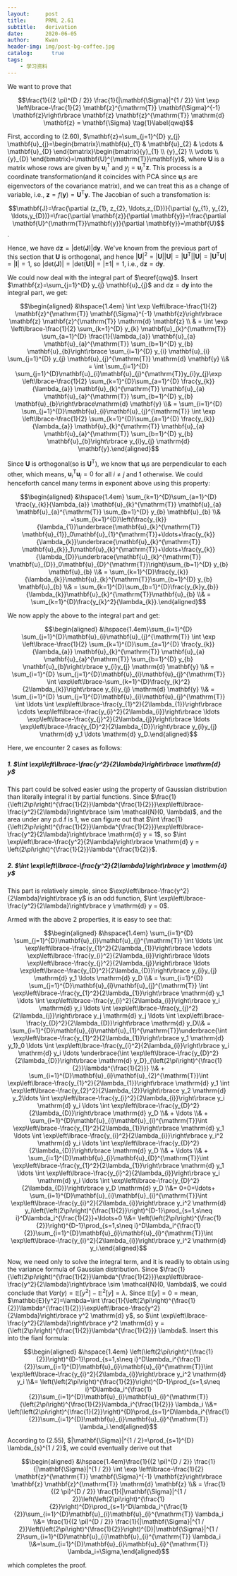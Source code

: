 ```yaml
---
layout:     post
title:      PRML 2.61
subtitle:   derivation
date:       2020-06-05
author:     Kwan
header-img: img/post-bg-coffee.jpg
catalog: 	  true
tags:
    - 学习资料
---
```


We want to prove that

$$\frac{1}{(2 \pi)^{D / 2}} \frac{1}{|\mathbf{\Sigma}|^{1 / 2}} \int \exp \left\lbrace-\frac{1}{2} \mathbf{z}^{\mathrm{T}} \mathbf{\Sigma}^{-1} \mathbf{z}\right\rbrace \mathbf{z} \mathbf{z}^{\mathrm{T}} \mathrm{d} \mathbf{z} = \mathbf{\Sigma} \tag{1}\label{qwq}$$

First, according to (2.60), $\mathbf{z}=\sum_{j=1}^{D} y_{j} \mathbf{u}_{j}=\begin{bmatrix}\mathbf{u}_{1}     & \mathbf{u}_{2}      & \cdots & \mathbf{u}_{D}  \end{bmatrix}\begin{bmatrix}{y}_{1}     \\ {y}_{2}      \\ \vdots \\ {y}_{D}  \end{bmatrix}=\mathbf{U}^{\mathrm{T}}\mathbf{y}$, where $\mathbf{U}$ is a matrix whose rows are given by $\mathbf{u}_{i}^{\mathrm{T}}$ and $y_{j}=\mathbf{u}_{j}^{\mathrm{T}} \mathbf{z}$. This process is a coordinate transformation(and it coincides with PCA since $\mathbf{u}_{i}$s are eigenvectors of the covariance matrix), and we can treat this as a change of variable, i.e., $\mathbf{z}=f(\mathbf{y})=\mathbf{U}^{\mathrm{T}}\mathbf{y}$. The Jacobian of such a transfomation is:

$$\mathbf{J}=\frac{\partial (z_{1}, z_{2}, \ldots,z_{D})}{\partial (y_{1}, y_{2}, \ldots,y_{D})}=\frac{\partial \mathbf{z}}{\partial \mathbf{y}}=\frac{\partial \mathbf{U}^{\mathrm{T}}\mathbf{y}}{\partial \mathbf{y}}=\mathbf{U}$$.

Hence, we have $\mathrm{d} \mathbf{z}=|\text{det}(\mathbf{J})|\mathrm{d} \mathbf{y}$. We've known from the previous part of this section that $\mathbf{U}$ is orthogonal, and hence $\left|\mathbf{U}\right|^{2}=\left|\mathbf{U}\right||\mathbf{U}|=\left|\mathbf{U}^{\mathrm{T}}\right||\mathbf{U}|=\left|\mathbf{U}^{\mathrm{T}} \mathbf{U}\right|=|\mathbf{I}|=1$, so $|\text{det}(\mathbf{J})|=|\text{det}(\mathbf{U})|=|\pm1|=1$, i.e., $\mathrm{d} \mathbf{z}=\mathrm{d} \mathbf{y}$.

We could now deal with the integral part of $\eqref{qwq}$. Insert $\mathbf{z}=\sum_{j=1}^{D} y_{j} \mathbf{u}_{j}$ and $\mathrm{d} \mathbf{z}=\mathrm{d} \mathbf{y}$ into the integral part, we get:

$$\begin{aligned} &\hspace{1.4em} \int \exp \left\lbrace-\frac{1}{2} \mathbf{z}^{\mathrm{T}} \mathbf{\Sigma}^{-1} \mathbf{z}\right\rbrace \mathbf{z} \mathbf{z}^{\mathrm{T}} \mathrm{d} \mathbf{z} \\ & = \int \exp \left\lbrace-\frac{1}{2} \sum_{k=1}^{D} y_{k} \mathbf{u}_{k}^{\mathrm{T}} \sum_{a=1}^{D} \frac{1}{\lambda_{a}} \mathbf{u}_{a} \mathbf{u}_{a}^{\mathrm{T}} \sum_{b=1}^{D} y_{b} \mathbf{u}_{b}\right\rbrace \sum_{i=1}^{D} y_{i} \mathbf{u}_{i} \sum_{j=1}^{D} y_{j} \mathbf{u}_{j}^{\mathrm{T}} \mathrm{d} \mathbf{y} \\& = \int \sum_{i=1}^{D}  \sum_{j=1}^{D}\mathbf{u}_{i}\mathbf{u}_{j}^{\mathrm{T}}y_{i}y_{j}\exp \left\lbrace-\frac{1}{2} \sum_{k=1}^{D}\sum_{a=1}^{D} \frac{y_{k}}{\lambda_{a}} \mathbf{u}_{k}^{\mathrm{T}}   \mathbf{u}_{a} \mathbf{u}_{a}^{\mathrm{T}} \sum_{b=1}^{D} y_{b} \mathbf{u}_{b}\right\rbrace\mathrm{d} \mathbf{y} \\& =  \sum_{i=1}^{D}  \sum_{j=1}^{D}\mathbf{u}_{i}\mathbf{u}_{j}^{\mathrm{T}} \int \exp \left\lbrace-\frac{1}{2} \sum_{k=1}^{D}\sum_{a=1}^{D} \frac{y_{k}}{\lambda_{a}} \mathbf{u}_{k}^{\mathrm{T}}   \mathbf{u}_{a} \mathbf{u}_{a}^{\mathrm{T}} \sum_{b=1}^{D} y_{b} \mathbf{u}_{b}\right\rbrace y_{i}y_{j} \mathrm{d} \mathbf{y}.\end{aligned}$$

Since $\mathbf{U}$ is orthogonal(so is $\mathbf{U}^{\mathrm{T}}$), we know that $\mathbf{u}_{i}$s are perpendicular to each other, which means, $\mathbf{u}_{i}^{\mathrm{T}}\mathbf{u}_{j} = 0$ for all $i \neq j$ and $1$ otherwise. We could henceforth cancel many terms in exponent above using this property:

$$\begin{aligned} &\hspace{1.4em} \sum_{k=1}^{D}\sum_{a=1}^{D} \frac{y_{k}}{\lambda_{a}} \mathbf{u}_{k}^{\mathrm{T}}   \mathbf{u}_{a} \mathbf{u}_{a}^{\mathrm{T}} \sum_{b=1}^{D} y_{b} \mathbf{u}_{b} \\& =\sum_{k=1}^{D}\left(\frac{y_{k}}{\lambda_{1}}\underbrace{\mathbf{u}_{k}^{\mathrm{T}}   \mathbf{u}_{1}}_0\mathbf{u}_{1}^{\mathrm{T}}+\ldots+\frac{y_{k}}{\lambda_{k}}\underbrace{\mathbf{u}_{k}^{\mathrm{T}}   \mathbf{u}_{k}}_1\mathbf{u}_{k}^{\mathrm{T}}+\ldots+\frac{y_{k}}{\lambda_{D}}\underbrace{\mathbf{u}_{k}^{\mathrm{T}}   \mathbf{u}_{D}}_0\mathbf{u}_{D}^{\mathrm{T}}\right)\sum_{b=1}^{D} y_{b} \mathbf{u}_{b} \\& = \sum_{k=1}^{D}\frac{y_{k}}{\lambda_{k}}\mathbf{u}_{k}^{\mathrm{T}}\sum_{b=1}^{D} y_{b} \mathbf{u}_{b} \\& = \sum_{k=1}^{D}\sum_{b=1}^{D}\frac{y_{k}y_{b}}{\lambda_{k}}\mathbf{u}_{k}^{\mathrm{T}}\mathbf{u}_{b} \\& = \sum_{k=1}^{D}\frac{y_{k}^2}{\lambda_{k}}.\end{aligned}$$

We now apply the above to the integral part and get:

$$\begin{aligned} &\hspace{1.4em}\sum_{i=1}^{D}  \sum_{j=1}^{D}\mathbf{u}_{i}\mathbf{u}_{j}^{\mathrm{T}} \int \exp \left\lbrace-\frac{1}{2} \sum_{k=1}^{D}\sum_{a=1}^{D} \frac{y_{k}}{\lambda_{a}} \mathbf{u}_{k}^{\mathrm{T}}   \mathbf{u}_{a} \mathbf{u}_{a}^{\mathrm{T}} \sum_{b=1}^{D} y_{b} \mathbf{u}_{b}\right\rbrace y_{i}y_{j} \mathrm{d} \mathbf{y} \\& = \sum_{i=1}^{D}  \sum_{j=1}^{D}\mathbf{u}_{i}\mathbf{u}_{j}^{\mathrm{T}} \int \exp\left\lbrace-\sum_{k=1}^{D}\frac{y_{k}^2}{2\lambda_{k}}\right\rbrace y_{i}y_{j} \mathrm{d} \mathbf{y} \\& = \sum_{i=1}^{D}  \sum_{j=1}^{D}\mathbf{u}_{i}\mathbf{u}_{j}^{\mathrm{T}} \int \ldots \int \exp\left\lbrace-\frac{y_{1}^2}{2\lambda_{1}}\right\rbrace \cdots \exp\left\lbrace-\frac{y_{i}^2}{2\lambda_{i}}\right\rbrace \ldots \exp\left\lbrace-\frac{y_{j}^2}{2\lambda_{j}}\right\rbrace \ldots \exp\left\lbrace-\frac{y_{D}^2}{2\lambda_{D}}\right\rbrace y_{i}y_{j} \mathrm{d} y_1  \ldots \mathrm{d} y_D.\end{aligned}$$

Here, we encounter 2 cases as follows:

##### 1. $\int \exp\left\lbrace-\frac{y^2}{2\lambda}\right\rbrace \mathrm{d} y$

This part could be solved easier using the property of Gaussian distribution than literally integral it by partial functions. Since $\frac{1}{\left(2\pi\right)^{\frac{1}{2}}\lambda^{\frac{1}{2}}}\exp\left\lbrace-\frac{y^2}{2\lambda}\right\rbrace \sim \mathcal{N}(0, \lambda)$, and the area under any p.d.f is $1$, we can figure out that $\int \frac{1}{\left(2\pi\right)^{\frac{1}{2}}\lambda^{\frac{1}{2}}}\exp\left\lbrace-\frac{y^2}{2\lambda}\right\rbrace \mathrm{d} y = 1$, so $\int \exp\left\lbrace-\frac{y^2}{2\lambda}\right\rbrace \mathrm{d} y = \left(2\pi\right)^{\frac{1}{2}}\lambda^{\frac{1}{2}}$.

##### 2. $\int \exp\left\lbrace-\frac{y^2}{2\lambda}\right\rbrace y \mathrm{d} y$

This part is relatively simple, since $\exp\left\lbrace-\frac{y^2}{2\lambda}\right\rbrace y$ is an odd function, $\int \exp\left\lbrace-\frac{y^2}{2\lambda}\right\rbrace y \mathrm{d} y = 0$.

Armed with the above 2 properties, it is easy to see that:

$$\begin{aligned} &\hspace{1.4em} \sum_{i=1}^{D}  \sum_{j=1}^{D}\mathbf{u}_{i}\mathbf{u}_{j}^{\mathrm{T}}  \int \ldots \int \exp\left\lbrace-\frac{y_{1}^2}{2\lambda_{1}}\right\rbrace \cdots \exp\left\lbrace-\frac{y_{i}^2}{2\lambda_{i}}\right\rbrace \ldots \exp\left\lbrace-\frac{y_{j}^2}{2\lambda_{j}}\right\rbrace \ldots \exp\left\lbrace-\frac{y_{D}^2}{2\lambda_{D}}\right\rbrace y_{i}y_{j} \mathrm{d} y_1  \ldots \mathrm{d} y_D \\& = \sum_{i=1}^{D}  \sum_{j=1}^{D}\mathbf{u}_{i}\mathbf{u}_{j}^{\mathrm{T}} \int \exp\left\lbrace-\frac{y_{1}^2}{2\lambda_{1}}\right\rbrace \mathrm{d} y_1 \ldots \int \exp\left\lbrace-\frac{y_{i}^2}{2\lambda_{i}}\right\rbrace y_i \mathrm{d} y_i \ldots \int \exp\left\lbrace-\frac{y_{j}^2}{2\lambda_{j}}\right\rbrace y_j \mathrm{d} y_j \ldots \int \exp\left\lbrace-\frac{y_{D}^2}{2\lambda_{D}}\right\rbrace \mathrm{d} y_D\\& = \sum_{i=1}^{D}\mathbf{u}_{i}\mathbf{u}_{1}^{\mathrm{T}}\underbrace{\int \exp\left\lbrace-\frac{y_{1}^2}{2\lambda_{1}}\right\rbrace y_1 \mathrm{d} y_1}_0 \ldots \int \exp\left\lbrace-\frac{y_{i}^2}{2\lambda_{i}}\right\rbrace y_i \mathrm{d} y_i \ldots \underbrace{\int \exp\left\lbrace-\frac{y_{D}^2}{2\lambda_{D}}\right\rbrace \mathrm{d} y_D}_{\left(2\pi\right)^{\frac{1}{2}}\lambda^{\frac{1}{2}}}  \\& + \sum_{i=1}^{D}\mathbf{u}_{i}\mathbf{u}_{2}^{\mathrm{T}}\int \exp\left\lbrace-\frac{y_{1}^2}{2\lambda_{1}}\right\rbrace \mathrm{d} y_1 \int \exp\left\lbrace-\frac{y_{2}^2}{2\lambda_{2}}\right\rbrace y_2 \mathrm{d} y_2\ldots \int \exp\left\lbrace-\frac{y_{i}^2}{2\lambda_{i}}\right\rbrace y_i \mathrm{d} y_i \ldots \int \exp\left\lbrace-\frac{y_{D}^2}{2\lambda_{D}}\right\rbrace \mathrm{d} y_D \\& + \ldots \\& + \sum_{i=1}^{D}\mathbf{u}_{i}\mathbf{u}_{i}^{\mathrm{T}}\int \exp\left\lbrace-\frac{y_{1}^2}{2\lambda_{1}}\right\rbrace \mathrm{d} y_1 \ldots \int \exp\left\lbrace-\frac{y_{i}^2}{2\lambda_{i}}\right\rbrace y_i^2 \mathrm{d} y_i \ldots \int \exp\left\lbrace-\frac{y_{D}^2}{2\lambda_{D}}\right\rbrace \mathrm{d} y_D \\& + \ldots \\& + \sum_{i=1}^{D}\mathbf{u}_{i}\mathbf{u}_{D}^{\mathrm{T}}\int \exp\left\lbrace-\frac{y_{1}^2}{2\lambda_{1}}\right\rbrace \mathrm{d} y_1 \ldots \int \exp\left\lbrace-\frac{y_{i}^2}{2\lambda_{i}}\right\rbrace y_i \mathrm{d} y_i \ldots \int \exp\left\lbrace-\frac{y_{D}^2}{2\lambda_{D}}\right\rbrace y_D \mathrm{d} y_D \\&= 0+0+\ldots+ \sum_{i=1}^{D}\mathbf{u}_{i}\mathbf{u}_{i}^{\mathrm{T}}\int \exp\left\lbrace-\frac{y_{i}^2}{2\lambda_{i}}\right\rbrace y_i^2 \mathrm{d} y_i\left(\left(2\pi\right)^{\frac{1}{2}}\right)^{D-1}\prod_{s=1,s\neq i}^D\lambda_i^{\frac{1}{2}}+\ldots+0 \\&= \left(\left(2\pi\right)^{\frac{1}{2}}\right)^{D-1}\prod_{s=1,s\neq i}^D\lambda_i^{\frac{1}{2}}\sum_{i=1}^{D}\mathbf{u}_{i}\mathbf{u}_{i}^{\mathrm{T}}\int \exp\left\lbrace-\frac{y_{i}^2}{2\lambda_{i}}\right\rbrace y_i^2 \mathrm{d} y_i.\end{aligned}$$

Now, we need only to solve the integral term, and it is readily to obtain using the variance formula of Gaussian distribution. Since $\frac{1}{\left(2\pi\right)^{\frac{1}{2}}\lambda^{\frac{1}{2}}}\exp\left\lbrace-\frac{y^2}{2\lambda}\right\rbrace \sim \mathcal{N}(0, \lambda)$, we could conclude that $Var(y)=\mathbb{E}[y^2]-\mathbb{E}^2[y]=\lambda$. Since $\mathbb{E}[y] = 0 = \mathrm{mean}$, $\mathbb{E}[y^2]=\lambda=\int \frac{1}{\left(2\pi\right)^{\frac{1}{2}}\lambda^{\frac{1}{2}}}\exp\left\lbrace-\frac{y^2}{2\lambda}\right\rbrace y^2 \mathrm{d} y$, so $\int \exp\left\lbrace-\frac{y^2}{2\lambda}\right\rbrace y^2 \mathrm{d} y = {\left(2\pi\right)^{\frac{1}{2}}\lambda^{\frac{1}{2}}} \lambda$. Insert this into the fianl formula:

$$\begin{aligned} &\hspace{1.4em} \left(\left(2\pi\right)^{\frac{1}{2}}\right)^{D-1}\prod_{s=1,s\neq i}^D\lambda_i^{\frac{1}{2}}\sum_{i=1}^{D}\mathbf{u}_{i}\mathbf{u}_{i}^{\mathrm{T}}\int \exp\left\lbrace-\frac{y_{i}^2}{2\lambda_{i}}\right\rbrace y_i^2 \mathrm{d} y_i \\&= \left(\left(2\pi\right)^{\frac{1}{2}}\right)^{D-1}\prod_{s=1,s\neq i}^D\lambda_i^{\frac{1}{2}}\sum_{i=1}^{D}\mathbf{u}_{i}\mathbf{u}_{i}^{\mathrm{T}}{\left(2\pi\right)^{\frac{1}{2}}\lambda_i^{\frac{1}{2}}} \lambda_i \\&= \left(\left(2\pi\right)^{\frac{1}{2}}\right)^{D}\prod_{s=1}^D\lambda_i^{\frac{1}{2}}\sum_{i=1}^{D}\mathbf{u}_{i}\mathbf{u}_{i}^{\mathrm{T}} \lambda_i.\end{aligned}$$

According to (2.55), $|\mathbf{\Sigma}|^{1 / 2}=\prod_{s=1}^{D} \lambda_{s}^{1 / 2}$, we could eventually derive out that 

$$\begin{aligned} &\hspace{1.4em}\frac{1}{(2 \pi)^{D / 2}} \frac{1}{|\mathbf{\Sigma}|^{1 / 2}} \int \exp \left\lbrace-\frac{1}{2} \mathbf{z}^{\mathrm{T}} \mathbf{\Sigma}^{-1} \mathbf{z}\right\rbrace \mathbf{z} \mathbf{z}^{\mathrm{T}} \mathrm{d} \mathbf{z} \\& = \frac{1}{(2 \pi)^{D / 2}} \frac{1}{|\mathbf{\Sigma}|^{1 / 2}}\left(\left(2\pi\right)^{\frac{1}{2}}\right)^{D}\prod_{s=1}^D\lambda_i^{\frac{1}{2}}\sum_{i=1}^{D}\mathbf{u}_{i}\mathbf{u}_{i}^{\mathrm{T}} \lambda_i \\&=  \frac{1}{(2 \pi)^{D / 2}} \frac{1}{|\mathbf{\Sigma}|^{1 / 2}}\left(\left(2\pi\right)^{\frac{1}{2}}\right)^{D}|\mathbf{\Sigma}|^{1 / 2}\sum_{i=1}^{D}\mathbf{u}_{i}\mathbf{u}_{i}^{\mathrm{T}} \lambda_i \\&=\sum_{i=1}^{D}\mathbf{u}_{i}\mathbf{u}_{i}^{\mathrm{T}} \lambda_i=\Sigma,\end{aligned}$$

which completes the proof.